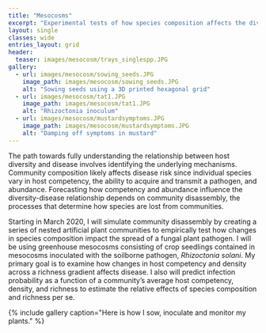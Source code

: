 ```yaml
---
title: "Mesocosms"
excerpt: "Experimental tests of how species composition affects the diversity-disease relationship"
layout: single
classes: wide
entries_layout: grid
header:
  teaser: images/mesocosm/trays_singlespp.JPG
gallery:
  - url: images/mesocosm/sowing_seeds.JPG
    image_path: images/mesocosm/sowing_seeds.JPG
    alt: "Sowing seeds using a 3D printed hexagonal grid"
  - url: images/mesocosm/tat1.JPG
    image_path: images/mesocosm/tat1.JPG
    alt: "Rhizoctonia inoculum"
  - url: images/mesocosm/mustardsymptoms.JPG
    image_path: images/mesocosm/mustardsymptoms.JPG
    alt: "Damping off symptoms in mustard"
---
```


The path towards fully understanding the relationship between host diversity and disease involves identifying the underlying mechanisms. Community composition likely affects disease risk since individual species vary in host competency, the ability to acquire and transmit a pathogen, and abundance. Forecasting how competency and abundance influence the diversity-disease relationship depends on community disassembly, the processes that determine how species are lost from communities.  

Starting in March 2020, I will simulate community disassembly by creating a series of nested artificial plant communities to empirically test how changes in species composition impact the spread of a fungal plant pathogen. I will be using greenhouse mesocosms consisting of crop seedlings contained in mesocosms inoculated with the soilborne pathogen, *Rhizoctonia solani*. My primary goal is to examine how changes in host competency and density across a richness gradient affects disease. I also will predict infection probability as a function of a community’s average host competency, density, and richness to estimate the relative effects of species composition and richness per se.  

{% include gallery caption="Here is how I sow, inoculate and monitor my plants." %}

